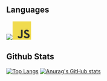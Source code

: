 <h2><b>Languages</b></h2>
<img width="50" src="https://camo.githubusercontent.com/a69d0c52ffa72c0c4ca85a5393257f149d46f00aab49a0313d51009417079414/68747470733a2f2f75706c6f61642e77696b696d656469612e6f72672f77696b6970656469612f636f6d6d6f6e732f632f63662f4c75612d4c6f676f2e737667"><img width="50" src="https://raw.githubusercontent.com/devicons/devicon/master/icons/javascript/javascript-original.svg">

<h2><b>Github Stats</b></h2>

[![Top Langs](https://github-readme-stats.vercel.app/api/top-langs/?username=strawbberrys)](https://github.com/anuraghazra/github-readme-stats)
[![Anurag's GitHub stats](https://github-readme-stats.vercel.app/api?username=strawbberrys)](https://github.com/anuraghazra/github-readme-stats)
